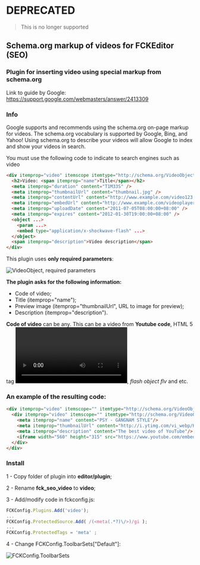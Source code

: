 # DEPRECATED
> This is no longer supported
## Schema.org markup of videos for FCKEditor (SEO)

### Plugin for inserting video using special markup from schema.org

Link to guide by Google: https://support.google.com/webmasters/answer/2413309

### Info

Google supports and recommends using the schema.org on-page markup for videos. The schema.org vocabulary is supported by Google, Bing, and Yahoo! Using schema.org to describe your videos will allow Google to index and show your videos in search.

You must use the following code to indicate to search engines such as video

```html
<div itemprop="video" itemscope itemtype="http://schema.org/VideoObject">
  <h2>Video: <span itemprop="name">Title</span></h2>
  <meta itemprop="duration" content="T1M33S" />
  <meta itemprop="thumbnailUrl" content="thumbnail.jpg" />
  <meta itemprop="contentUrl" content="http://www.example.com/video123.flv" />
  <meta itemprop="embedUrl" content="http://www.example.com/videoplayer.swf?video=123" />
  <meta itemprop="uploadDate" content="2011-07-05T08:00:00+08:00" />
  <meta itemprop="expires" content="2012-01-30T19:00:00+08:00" />
  <object ...>
    <param ...>
    <embed type="application/x-shockwave-flash" ...>
  </object>
  <span itemprop="description">Video description</span>
</div>
```

This plugin uses **only required parameters**:

![VideoObject, required parameters](http://clip.corp.mail.ru/clip/m223/1423041872-clip-14kb-imnxjpWUsndf.png)

**The plugin asks for the following information:**
* Code of video;
* Title (itemprop="name");
* Preview image (itemprop="thumbnailUrl", URL to image for preview);
* Description (itemprop="description").

**Code of video** can be any. This can be a video from **Youtube code**, HTML 5 tag **<video>**, *flash object flv* and etc.

### An example of the resulting code:

```html
<div itemprop="video" itemscope="" itemtype="http://schema.org/VideoObject">
  <div itemprop="video" itemscope="" itemtype="http://schema.org/VideoObject">
    <meta itemprop="name" content="PSY - GANGNAM STYLE"/>
    <meta itemprop="thumbnailUrl" content="http://i.ytimg.com/vi_webp/HkMNOlYcpHg/default.webp"/>
    <meta itemprop="description" content="The best video of YouTube"/>
    <iframe width="560" height="315" src="https://www.youtube.com/embed/9bZkp7q19f0" frameborder="0" allowfullscreen=""></iframe>
  </div>
</div>
```

### Install
1 - Copy folder of plugin into **editor/plugin**;

2 - Rename **fck_seo_video** to **video**;

3 - Add/modify code in fckconfig.js: 
```javascript
FCKConfig.Plugins.Add('video');
...
FCKConfig.ProtectedSource.Add( /(<meta(.*?)\/>)/gi );
...
FCKConfig.ProtectedTags = 'meta' ;
```
4 - Change FCKConfig.ToolbarSets["Default"]:

![FCKConfig.ToolbarSets](http://clip.corp.mail.ru/clip/m223/1423042971-clip-16kb-syjWga64qWZW.png)

